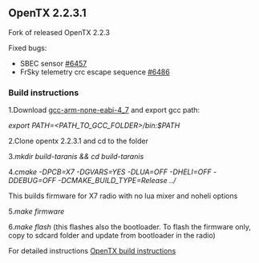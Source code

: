 ## OpenTX 2.2.3.1

Fork of released OpenTX 2.2.3

Fixed bugs:

- SBEC sensor [#6457](https://github.com/opentx/opentx/issues/6457)
- FrSky telemetry crc escape sequence [#6486](https://github.com/opentx/opentx/issues/6486)

### Build instructions

1.Download [gcc-arm-none-eabi-4_7](https://launchpad.net/gcc-arm-embedded/4.7/4.7-2013-q3-update) and export gcc path:

*export PATH=<PATH_TO_GCC_FOLDER>/bin:$PATH*

2.Clone opentx 2.2.3.1 and cd to the folder

3.*mkdir build-taranis && cd build-taranis*

4.*cmake -DPCB=X7 -DGVARS=YES -DLUA=OFF -DHELI=OFF -DDEBUG=OFF -DCMAKE_BUILD_TYPE=Release ../*

This builds firmware for X7 radio with no lua mixer and noheli options

5.*make firmware*

6.*make flash* (this flashes also the bootloader. To flash the firmware only, copy to sdcard folder and update from bootloader in the radio)

For detailed instructions [OpenTX build instructions](https://github.com/opentx/opentx/wiki/OpenTX-2.2-Linux-Build-Instructions)
